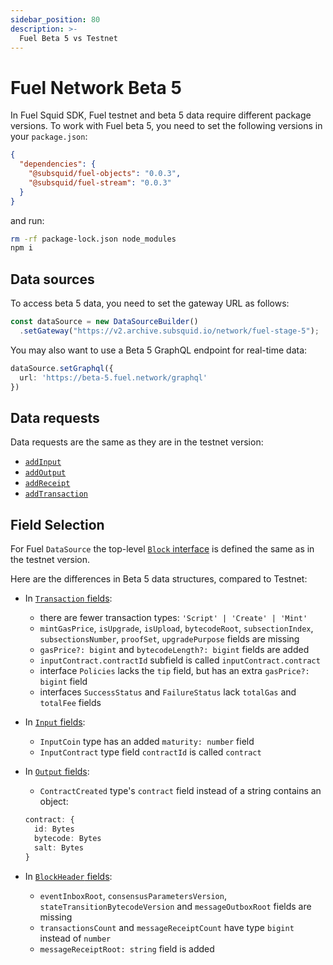 ```yaml
---
sidebar_position: 80
description: >-
  Fuel Beta 5 vs Testnet
---
```


# Fuel Network Beta 5

In Fuel Squid SDK, Fuel testnet and beta 5 data require different package versions.
To work with Fuel beta 5, you need to set the following versions in your `package.json`:

```json
{
  "dependencies": {
    "@subsquid/fuel-objects": "0.0.3",
    "@subsquid/fuel-stream": "0.0.3"
  }
}
```

and run:

```bash
rm -rf package-lock.json node_modules
npm i
```

## Data sources

To access beta 5 data, you need to set the gateway URL as follows:

```typescript
const dataSource = new DataSourceBuilder()
  .setGateway("https://v2.archive.subsquid.io/network/fuel-stage-5");
```
You may also want to use a Beta 5 GraphQL endpoint for real-time data:
```ts
dataSource.setGraphql({
  url: 'https://beta-5.fuel.network/graphql'
})
```

## Data requests

Data requests are the same as they are in the testnet version:
* [`addInput`](/fuel-indexing/fuel-datasource/inputs)
* [`addOutput`](/fuel-indexing/fuel-datasource/outputs)
* [`addReceipt`](/fuel-indexing/fuel-datasource/receipts)
* [`addTransaction`](/fuel-indexing/fuel-datasource/transactions)

## Field Selection

For Fuel `DataSource` the top-level [`Block` interface](/fuel-indexing/fuel-datasource/context-interfaces) is defined the same as in the testnet version.

Here are the differences in Beta 5 data structures, compared to Testnet:

* In [`Transaction` fields](/fuel-indexing/fuel-datasource/field-selection/#transaction):
  - there are fewer transaction types: `'Script' | 'Create' | 'Mint'`
  - `mintGasPrice`, `isUpgrade`, `isUpload`, `bytecodeRoot`, `subsectionIndex`, `subsectionsNumber`, `proofSet`, `upgradePurpose` fields are missing
  - `gasPrice?: bigint` and `bytecodeLength?: bigint` fields are added
  - `inputContract.contractId` subfield is called `inputContract.contract`
  - interface `Policies` lacks the `tip` field, but has an extra `gasPrice?: bigint` field
  - interfaces `SuccessStatus` and `FailureStatus` lack `totalGas` and `totalFee` fields

* In [`Input` fields](/fuel-indexing/fuel-datasource/field-selection/#input):
  - `InputCoin` type has an added `maturity: number` field
  - `InputContract` type field `contractId` is called `contract`

* In [`Output` fields](/fuel-indexing/fuel-datasource/field-selection/#output):
	- `ContractCreated` type's `contract` field instead of a string contains an object:
    ```ts
    contract: {
      id: Bytes
      bytecode: Bytes
      salt: Bytes
    }
    ```

* In [`BlockHeader` fields](/fuel-indexing/fuel-datasource/field-selection/#block-header):
	- `eventInboxRoot`, `consensusParametersVersion`, `stateTransitionBytecodeVersion` and `messageOutboxRoot` fields are missing
  - `transactionsCount` and `messageReceiptCount` have type `bigint` instead of `number`
  - `messageReceiptRoot: string` field is added
